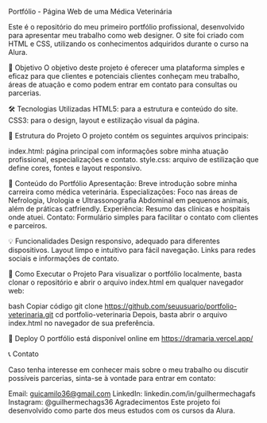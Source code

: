 Portfólio - Página Web de uma Médica Veterinária

Este é o repositório do meu primeiro portfólio profissional, desenvolvido para apresentar meu trabalho como web designer. O site foi criado com HTML e CSS, utilizando os conhecimentos adquiridos durante o curso na Alura.

🎯 Objetivo
O objetivo deste projeto é oferecer uma plataforma simples e eficaz para que clientes e potenciais clientes conheçam meu trabalho, áreas de atuação e como podem entrar em contato para consultas ou parcerias.

🛠️ Tecnologias Utilizadas
HTML5: para a estrutura e conteúdo do site.
CSS3: para o design, layout e estilização visual da página.

📂 Estrutura do Projeto
O projeto contém os seguintes arquivos principais:

index.html: página principal com informações sobre minha atuação profissional, especializações e contato.
style.css: arquivo de estilização que define cores, fontes e layout responsivo.

📑 Conteúdo do Portfólio
Apresentação: Breve introdução sobre minha carreira como médica veterinária.
Especializações: Foco nas áreas de Nefrologia, Urologia e Ultrassonografia Abdominal em pequenos animais, além de práticas catfriendly.
Experiência: Resumo das clínicas e hospitais onde atuei.
Contato: Formulário simples para facilitar o contato com clientes e parceiros.

💡 Funcionalidades
Design responsivo, adequado para diferentes dispositivos.
Layout limpo e intuitivo para fácil navegação.
Links para redes sociais e informações de contato.

🚀 Como Executar o Projeto
Para visualizar o portfólio localmente, basta clonar o repositório e abrir o arquivo index.html em qualquer navegador web:

bash
Copiar código
git clone https://github.com/seuusuario/portfolio-veterinaria.git
cd portfolio-veterinaria
Depois, basta abrir o arquivo index.html no navegador de sua preferência.

🔗 Deploy
O portfólio está disponível online em https://dramaria.vercel.app/

📞 Contato

Caso tenha interesse em conhecer mais sobre o meu trabalho ou discutir possíveis parcerias, sinta-se à vontade para entrar em contato:

Email: guicamilo36@gmail.com
LinkedIn: linkedin.com/in/guilhermechagafs
Instagram: @guilhermechags36
Agradecimentos
Este projeto foi desenvolvido como parte dos meus estudos com os cursos da Alura.
